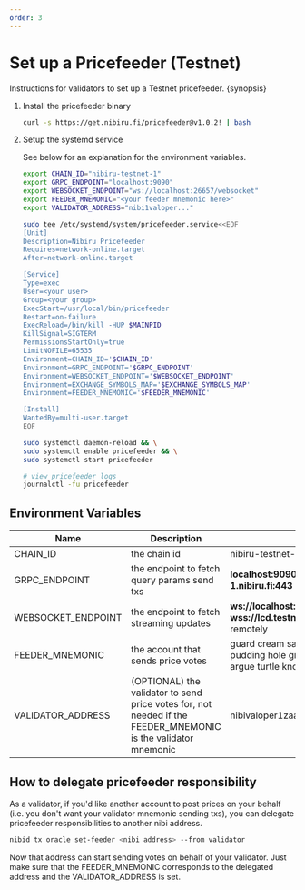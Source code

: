 ```yaml
---
order: 3
---
```


# Set up a Pricefeeder (Testnet)

Instructions for validators to set up a Testnet pricefeeder. {synopsis}

1. Install the pricefeeder binary

    ```bash
    curl -s https://get.nibiru.fi/pricefeeder@v1.0.2! | bash
    ```

2. Setup the systemd service

    See below for an explanation for the environment variables.

    ```bash
    export CHAIN_ID="nibiru-testnet-1"
    export GRPC_ENDPOINT="localhost:9090"
    export WEBSOCKET_ENDPOINT="ws://localhost:26657/websocket"
    export FEEDER_MNEMONIC="<your feeder mnemonic here>"
    export VALIDATOR_ADDRESS="nibi1valoper..."
    ```

    ```bash
    sudo tee /etc/systemd/system/pricefeeder.service<<EOF
    [Unit]
    Description=Nibiru Pricefeeder
    Requires=network-online.target
    After=network-online.target

    [Service]
    Type=exec
    User=<your user>
    Group=<your group>
    ExecStart=/usr/local/bin/pricefeeder
    Restart=on-failure
    ExecReload=/bin/kill -HUP $MAINPID
    KillSignal=SIGTERM
    PermissionsStartOnly=true
    LimitNOFILE=65535
    Environment=CHAIN_ID='$CHAIN_ID'
    Environment=GRPC_ENDPOINT='$GRPC_ENDPOINT'
    Environment=WEBSOCKET_ENDPOINT='$WEBSOCKET_ENDPOINT'
    Environment=EXCHANGE_SYMBOLS_MAP='$EXCHANGE_SYMBOLS_MAP'
    Environment=FEEDER_MNEMONIC='$FEEDER_MNEMONIC'

    [Install]
    WantedBy=multi-user.target
    EOF
    ```

    ```bash
    sudo systemctl daemon-reload && \
    sudo systemctl enable pricefeeder && \
    sudo systemctl start pricefeeder
    ```

    ```bash
    # view pricefeeder logs
    journalctl -fu pricefeeder
    ```

## Environment Variables

| Name                 | Description                                                                                                   | Example                                                                                                                                                  |
| -------------------- | ------------------------------------------------------------------------------------------------------------- | -------------------------------------------------------------------------------------------------------------------------------------------------------- |
| CHAIN_ID             | the chain id                                                                                                  | nibiru-testnet-1                                                                                                                                             |
| GRPC_ENDPOINT        | the endpoint to fetch query params send txs                                                                   | **localhost:9090** if running locally **lcd.testnet-1.nibiru.fi:443** if running remotely                                                                   |
| WEBSOCKET_ENDPOINT   | the endpoint to fetch streaming updates                                                                       | **ws://localhost:26657/websocket** if running locally **wss://lcd.testnet-1.nibiru.fi/websocket** if running remotely                                        |
| FEEDER_MNEMONIC      | the account that sends price votes                                                                            | guard cream sadness conduct invite crumble clock pudding hole grit liar hotel maid produce squeeze return argue turtle know drive eight casino maze host |
| VALIDATOR_ADDRESS    | (OPTIONAL) the validator to send price votes for, not needed if the FEEDER_MNEMONIC is the validator mnemonic | nibivaloper1zaavvzxez0elundtn32qnk9lkm8kmcszuwx9jz                                                                                                       |

## How to delegate pricefeeder responsibility

As a validator, if you'd like another account to post prices on your behalf (i.e. you don't want your validator mnemonic sending txs), you can delegate pricefeeder responsibilities to another nibi address.

```bash
nibid tx oracle set-feeder <nibi address> --from validator
```

Now that address can start sending votes on behalf of your validator. Just make sure that the FEEDER_MNEMONIC corresponds to the delegated address and the VALIDATOR_ADDRESS is set.
